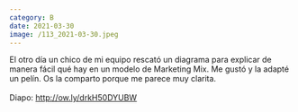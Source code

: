 ```yaml
--- 
category: B 
date: 2021-03-30 
image: /113_2021-03-30.jpeg 
--- 
```


El otro día un chico de mi equipo rescató un diagrama para explicar de manera fácil qué hay en un modelo de Marketing Mix. Me gustó y la adapté un pelín. Os la comparto porque me parece muy clarita.<br><br>Diapo: http://ow.ly/drkH50DYUBW
